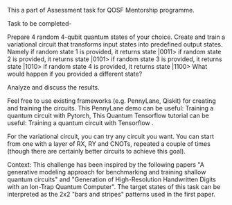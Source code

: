 This a part of Assessment task for QOSF Mentorship programme.

Task to be completed-

Prepare 4 random 4-qubit quantum states of your choice.
Create and train a variational circuit that transforms input states into predefined output states. Namely
if random state 1 is provided, it returns state |0011>
if random state 2 is provided, it returns state |0101>
if random state 3 is provided, it returns state |1010>
if random state 4 is provided, it returns state |1100>
What would happen if you provided a different state?

Analyze and discuss the results.

Feel free to use existing frameworks (e.g. PennyLane, Qiskit) for creating and training the circuits.
This PennyLane demo can be useful: Training a quantum circuit with Pytorch, 
This Quantum Tensorflow tutorial can be useful: Training a quantum circuit with Tensorflow .

For the variational circuit, you can try any circuit you want. You can start from one with a layer of RX, RY and CNOTs, repeated a couple of times (though there are certainly better circuits to achieve this goal). 

Context:
This challenge has been inspired by the following papers "A generative modeling approach for benchmarking and training shallow quantum circuits" and "Generation of High-Resolution Handwritten Digits with an Ion-Trap Quantum Computer". The target states of this task can be interpreted as the 2x2 "bars and stripes" patterns used in the first paper.